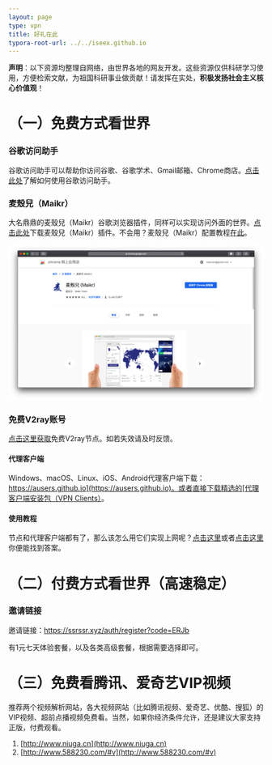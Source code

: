 ```yaml
---
layout: page
type: vpn
title: 好礼在此
typora-root-url: ../../iseex.github.io
---
```


**声明**：以下资源均整理自网络，由世界各地的网友开发。这些资源仅供科研学习使用，方便检索文献，为祖国科研事业做贡献！请发挥在实处，**积极发扬社会主义核心价值观**！



# （一）免费方式看世界

### <i class="fa fa-google"></i> 谷歌访问助手

谷歌访问助手可以帮助你访问谷歌、谷歌学术、Gmail邮箱、Chrome商店。[点击此处](https://iseex.github.io/2019-02/google-access-helper/)了解如何使用谷歌访问助手。

### <i class="fa fa-google"></i> 麦殼兒（Maikr）

大名鼎鼎的麦殼兒（Maikr）谷歌浏览器插件，同样可以实现访问外面的世界。[点击此处](https://chrome.google.com/webstore/detail/maikr/ffgfolalmnpdicmjfhepcfeokldcmiod?hl=zh-CN)下载麦殼兒（Maikr）插件。不会用？麦殼兒（Maikr）配置教程[在此](https://iseex.github.io/gifts/maikr_manual.pdf)。

![](/gifts/Maikr.png)


### <i class="fa fa-paper-plane"></i> 免费V2ray账号

[点击这里获取](https://iseex.github.io/gifts/V2ray.pdf)免费V2ray节点。如若失效请及时反馈。


#### <i class="fa fa-wrench"></i> 代理客户端

Windows、macOS、Linux、iOS、Android代理客户端下载：[https://ausers.github.io](https://ausers.github.io)。或者直接下载精选的[代理客户端安装包（VPN Clients）](https://github.com/iseex/iseex.github.io/releases)。

#### <i class="fa fa-unlock"></i> 使用教程

节点和代理客户端都有了，那么该怎么用它们实现上网呢？[点击这里](https://github.com/Shadowsocks-Wiki/shadowsocks)或者[点击这里](https://www.nb33.vip/fjs/)你便能找到答案。



# （二）付费方式看世界（高速稳定）

### 邀请链接

邀请链接：https://ssrssr.xyz/auth/register?code=ERJb

有1元七天体验套餐，以及各类高级套餐，根据需要选择即可。

# （三）免费看腾讯、爱奇艺VIP视频

推荐两个视频解析网站，各大视频网站（比如腾讯视频、爱奇艺、优酷、搜狐）的VIP视频、超前点播视频免费看。当然，如果你经济条件允许，还是建议大家支持正版，付费观看。

1. [http://www.niuga.cn](http://www.niuga.cn)
2. [http://www.588230.com/#v](http://www.588230.com/#v)
